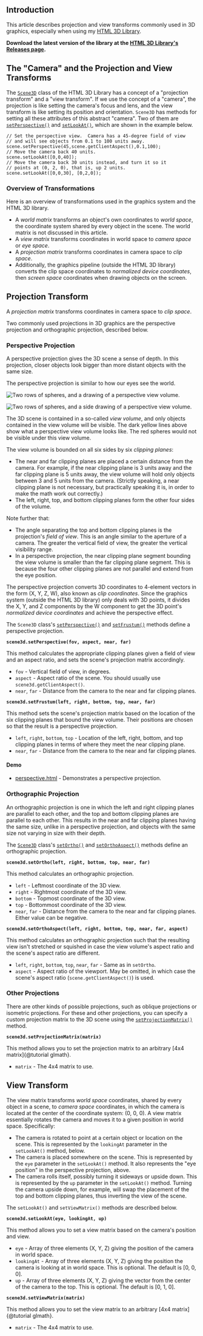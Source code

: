 ## Introduction

This article describes projection and view transforms commonly used in 3D graphics,
especially when using my [HTML 3D Library](http://peteroupc.github.io/html3dutil).

**Download the latest version of the library at the [HTML 3D Library's Releases page](https://github.com/peteroupc/html3dutil/releases).**

## The "Camera" and the Projection and View Transforms

The [`Scene3D`](http://peteroupc.github.io/html3dutil/glutil.Scene3D.html) class of the HTML 3D Library has a concept of a "projection transform" and a "view transform". If we use the concept of a "camera", the projection is like setting the camera's focus and lens, and the view transform is like setting its position and orientation. `Scene3D` has methods for setting all these attributes of this abstract "camera". Two of them are [`setPerspective()`](http://peteroupc.github.io/html3dutil/glutil.Scene3D.html#.setPerspective) and [`setLookAt()`](http://peteroupc.github.io/html3dutil/glutil.Scene3D.html#.setLookAt), which are shown in the example below.

    // Set the perspective view.  Camera has a 45-degree field of view
    // and will see objects from 0.1 to 100 units away.
    scene.setPerspective(45,scene.getClientAspect(),0.1,100);
    // Move the camera back 40 units.
    scene.setLookAt([0,0,40]);
    // Move the camera back 30 units instead, and turn it so it
    // points at (0, 2, 0), that is, up 2 units.
    scene.setLookAt([0,0,30], [0,2,0]);

### Overview of Transformations

Here is an overview of transformations used in the graphics system and
the HTML 3D library.

* A _world matrix_ transforms an object's own coordinates to _world space_,
the coordinate system shared by every object in the scene.  The world matrix
is not discussed in this article.
* A _view matrix_ transforms coordinates in world space to _camera space_ or _eye space_.
* A _projection matrix_ transforms coordinates in camera space to _clip space_.
* Additionally, the graphics pipeline (outside the HTML 3D library) converts the
clip space coordinates to _normalized device coordinates_, then _screen space_
coordinates when drawing objects on the screen.

## Projection Transform

A _projection matrix_ transforms coordinates in camera space to _clip space_.

Two commonly used projections in 3D graphics are the perspective projection and
orthographic projection, described below.

### Perspective Projection

A perspective projection gives the 3D scene a sense of depth.  In this projection, closer objects
look bigger than more distant objects with the same size.

The perspective projection is similar to how our eyes see the world.

![Two rows of spheres, and a drawing of a perspective view volume.](persp1.png)

![Two rows of spheres, and a side drawing of a perspective view volume.](persp2.png)

The 3D scene is contained in a so-called _view volume_, and only objects contained in the view volume
will be visible.  The dark yellow lines above show what a perspective view volume looks like.  The red spheres
would not be visible under this view volume.

The view volume is bounded on all six sides by six _clipping planes_:

* The near and far clipping planes are placed a certain distance from the camera.  For example, if
the near clipping plane is 3 units away and the far clipping plane is 5 units away, the view volume
will hold only objects between 3 and 5 units from the camera.  (Strictly speaking, a near clipping
plane is not necessary, but practically speaking it is, in order to make the math work out correctly.)
* The left, right, top, and bottom clipping planes form the other four sides of the volume.

Note further that:

* The angle separating the top and bottom clipping planes is the projection's _field of view_.  This is an angle
similar to the aperture of a camera.  The greater the vertical field of view, the greater
the vertical visibility range.
* In a perspective projection, the near clipping plane segment bounding the view volume is smaller than
the far clipping plane segment.  This is because the four other clipping planes are not parallel and extend
from the eye position.

The perspective projection converts 3D coordinates to 4-element vectors in the form (X, Y, Z, W), also
known as _clip coordinates_.  Since the graphics system (outside the HTML 3D library) only deals with
3D points, it divides the X, Y, and Z components by the W component to get the 3D point's _normalized
device coordinates_ and achieve the perspective effect.

The `Scene3D` class's [`setPerspective()`](http://peteroupc.github.io/html3dutil/glutil.Scene3D.html#.setPerspective)
and [`setFrustum()`](http://peteroupc.github.io/html3dutil/glutil.Scene3D.html#.setFrustum)
methods define a perspective projection.

**`scene3d.setPerspective(fov, aspect, near, far)`**

This method calculates the appropriate clipping planes given a field of view and an aspect ratio,
and sets the scene's projection matrix accordingly.

* `fov` - Vertical field of view, in degrees.
* `aspect` - Aspect ratio of the scene.  You should usually use `scene3d.getClientAspect()`.
* `near`, `far` - Distance from the camera to the near and far clipping planes.

**`scene3d.setFrustum(left, right, bottom, top, near, far)`**

This method sets the scene's projection matrix based on the location of the six clipping planes that
bound the view volume.  Their positions are chosen so that the result is a perspective projection.

* `left`, `right`, `bottom`, `top` - Location of the left, right, bottom, and top clipping planes in terms
of where they meet the near clipping plane.
* `near`, `far` - Distance from the camera to the near and far clipping planes.

#### Demo

* [perspective.html](https://peteroupc.github.io/html3dutil/demos/perspective.html) - Demonstrates a perspective projection.

### Orthographic Projection

An orthographic projection is one in which the left and right clipping planes are parallel to each other,
and the top and bottom clipping planes are parallel to each other.  This results in the near and far clipping
planes having the same size, unlike in a perspective projection, and
objects with the same size not varying in size with their depth.

The [`Scene3D`](http://peteroupc.github.io/html3dutil/glutil.Scene3D.html) class's [`setOrtho()`](http://peteroupc.github.io/html3dutil/glutil.Scene3D.html#.setOrtho)
and [`setOrthoAspect()`](http://peteroupc.github.io/html3dutil/glutil.Scene3D.html#.setOrthoAspect) methods
define an orthographic projection.

**`scene3d.setOrtho(left, right, bottom, top, near, far)`**

This method calculates an orthographic projection.

* `left` - Leftmost coordinate of the 3D view.
* `right` - Rightmost coordinate of the 3D view.
* `bottom` - Topmost coordinate of the 3D view.
* `top` - Bottommost coordinate of the 3D view.
* `near`, `far` - Distance from the camera to the near and far clipping planes.  Either value
can be negative.

**`scene3d.setOrthoAspect(left, right, bottom, top, near, far, aspect)`**

This method calculates an orthographic projection such that the resulting view isn't stretched
or squished in case the view volume's aspect ratio and the scene's aspect ratio are different.

* `left`, `right`, `bottom`, `top`, `near`, `far` - Same as in `setOrtho`.
* `aspect` - Aspect ratio of the viewport.  May be omitted, in which case the scene's
aspect ratio (`scene.getClientAspect()`) is used.

### Other Projections

There are other kinds of possible projections, such as oblique projections
or isometric projections.  For these
and other projections, you can specify a custom projection matrix to the 3D scene using the
[`setProjectionMatrix()`](http://peteroupc.github.io/html3dutil/glutil.Scene3D.html#.setProjectionMatrix)
method.

**`scene3d.setProjectionMatrix(matrix)`**

This method allows you to set the projection matrix to an arbitrary [4x4 matrix]{@tutorial glmath}.

* `matrix` - The 4x4 matrix to use.

## View Transform

The view matrix transforms _world space_ coordinates, shared by every object in a scene, to _camera space_
coordinates, in which the camera is located at the center of the coordinate system: (0, 0, 0).  A view matrix essentially rotates the camera and moves it to a given position in world space.  Specifically:

* The camera is rotated to point at a certain object or location on the scene.  This is represented by
the `lookingAt` parameter in the `setLookAt()` method, below.
* The camera is placed somewhere on the scene.  This is represented by
the `eye` parameter in the `setLookAt()` method.  It also represents the "eye position" in the perspective
projection, above.
* The camera rolls itself, possibly turning it sideways or upside down.  This is represented by
the `up` parameter in the `setLookAt()` method.  Turning the camera upside down, for example, will swap
the placement of the top and bottom clipping planes, thus inverting the view of the scene.

The `setLookAt()` and `setViewMatrix()` methods are described below.

**`scene3d.setLookAt(eye, lookingAt, up)`**

This method allows you to set a view matrix based on the camera's position and view.

* `eye` - Array of three elements (X, Y, Z) giving the position of the camera in world space.
* `lookingAt` - Array of three elements (X, Y, Z) giving the position the camera is looking at in world space.
This is optional.  The default is [0, 0, 0].
* `up` - Array of three elements (X, Y, Z) giving the vector from the center of the camera to the top.
This is optional.  The default is [0, 1, 0].

**`scene3d.setViewMatrix(matrix)`**

This method allows you to set the view matrix to an arbitrary [4x4 matrix]{@tutorial glmath}.

* `matrix` - The 4x4 matrix to use.
